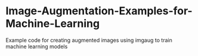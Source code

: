 # Image-Augmentation-Examples-for-Machine-Learning
Example code for creating augmented images using imgaug to train machine learning models
